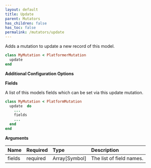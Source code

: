 ```yaml
---
layout: default
title: Update
parent: Mutators
has_children: false
has_toc: false
permalink: /mutators/update
---
```


Adds a mutation to update a new record of this model.

```ruby
class MyMutation < PlatformerMutation
  update 
end
```

**Additional Configuration Options**

**Fields**

A list of this models fields which can be set via this update mutation.

```ruby
class MyMutation < PlatformMutation
  update  do
    ...
    fields 
    ...
  end
end
```

**Arguments**

| Name | Required | Type | Description |
|:---|:---|:---|:---|
| fields | required | Array[Symbol] | The list of field names. |